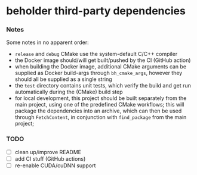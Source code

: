 # beholder third-party dependencies

### Notes

Some notes in no apparent order:
- `release` and `debug` CMake use the system-default C/C++ compiler
- the Docker image should/will get built/pushed by the CI (GitHub action)
- when building the Docker image, additional CMake arguments can be supplied
  as Docker build-args through `bh_cmake_args`, however they should all be
  supplied as a single string
- the `test` directory contains unit tests, which verify the build and get
  run automatically during the (CMake) build step
- for local development, this project should be built separately from the main
  project, using one of the predefined CMake workflows; this will package the
  dependencies into an archive, which can then be used through `FetchContent`,
  in conjunction with `find_package` from the main project;

### TODO

- [ ] clean up/improve README
- [ ] add CI stuff (GitHub actions)
- [ ] re-enable CUDA/cuDNN support
